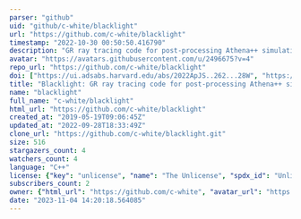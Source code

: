```yaml
---
parser: "github"
uid: "github/c-white/blacklight"
url: "https://github.com/c-white/blacklight"
timestamp: "2022-10-30 00:50:50.416790"
description: "GR ray tracing code for post-processing Athena++ simulations"
avatar: "https://avatars.githubusercontent.com/u/2496675?v=4"
repo_url: "https://github.com/c-white/blacklight"
doi: ["https://ui.adsabs.harvard.edu/abs/2022ApJS..262...28W", "https://ui.adsabs.harvard.edu/abs/2022ascl.soft10014W/abstract"]
title: "Blacklight: GR ray tracing code for post-processing Athena++ simulations"
name: "blacklight"
full_name: "c-white/blacklight"
html_url: "https://github.com/c-white/blacklight"
created_at: "2019-05-19T09:06:45Z"
updated_at: "2022-09-28T18:33:49Z"
clone_url: "https://github.com/c-white/blacklight.git"
size: 516
stargazers_count: 4
watchers_count: 4
language: "C++"
license: {"key": "unlicense", "name": "The Unlicense", "spdx_id": "Unlicense", "url": "https://api.github.com/licenses/unlicense", "node_id": "MDc6TGljZW5zZTE1"}
subscribers_count: 2
owner: {"html_url": "https://github.com/c-white", "avatar_url": "https://avatars.githubusercontent.com/u/2496675?v=4", "login": "c-white", "type": "User"}
date: "2023-11-04 14:20:18.564085"
---
```

